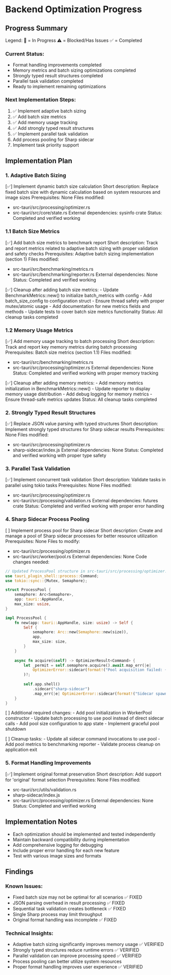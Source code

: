 # Backend Optimization Progress

## Progress Summary

Legend:
🔄 = In Progress
⚠️ = Blocked/Has Issues
✅ = Completed

### Current Status:
- Format handling improvements completed
- Memory metrics and batch sizing optimizations completed
- Strongly typed result structures completed
- Parallel task validation completed
- Ready to implement remaining optimizations

### Next Implementation Steps:
1. ✅ Implement adaptive batch sizing
2. ✅ Add batch size metrics
3. ✅ Add memory usage tracking
4. ✅ Add strongly typed result structures
5. ✅ Implement parallel task validation
6. Add process pooling for Sharp sidecar
7. Implement task priority support

## Implementation Plan

### 1. Adaptive Batch Sizing

[✅] Implement dynamic batch size calculation
   Short description: Replace fixed batch size with dynamic calculation based on system resources and image sizes
   Prerequisites: None
   Files modified: 
   - src-tauri/src/processing/optimizer.rs
   - src-tauri/src/core/state.rs
   External dependencies: sysinfo crate
   Status: Completed and verified working

### 1.1 Batch Size Metrics

[✅] Add batch size metrics to benchmark report
   Short description: Track and report metrics related to adaptive batch sizing with proper validation and safety checks
   Prerequisites: Adaptive batch sizing implementation (section 1)
   Files modified:
   - src-tauri/src/benchmarking/metrics.rs
   - src-tauri/src/benchmarking/reporter.rs
   External dependencies: None
   Status: Completed and verified working

[✅] Cleanup after adding batch size metrics:
    - Update BenchmarkMetrics::new() to initialize batch_metrics with config
    - Add batch_size_config to configuration struct
    - Ensure thread safety with proper mutex/atomic usage
    - Add documentation for new metrics fields and methods
    - Update tests to cover batch size metrics functionality
    Status: All cleanup tasks completed

### 1.2 Memory Usage Metrics

[✅] Add memory usage tracking to batch processing
   Short description: Track and report key memory metrics during batch processing
   Prerequisites: Batch size metrics (section 1.1)
   Files modified:
   - src-tauri/src/benchmarking/metrics.rs
   - src-tauri/src/processing/optimizer.rs
   External dependencies: None
   Status: Completed and verified working with proper memory tracking

[✅] Cleanup after adding memory metrics:
    - Add memory metrics initialization in BenchmarkMetrics::new()
    - Update reporter to display memory usage distribution
    - Add debug logging for memory metrics
    - Ensure thread-safe metrics updates
    Status: All cleanup tasks completed

### 2. Strongly Typed Result Structures

[✅] Replace JSON value parsing with typed structures
   Short description: Implement strongly typed structures for Sharp sidecar results
   Prerequisites: None
   Files modified:
   - src-tauri/src/processing/optimizer.rs
   - sharp-sidecar/index.js
   External dependencies: None
   Status: Completed and verified working with proper type safety

### 3. Parallel Task Validation

[✅] Implement concurrent task validation
   Short description: Validate tasks in parallel using tokio tasks
   Prerequisites: None
   Files modified:
   - src-tauri/src/processing/optimizer.rs
   - src-tauri/src/processing/validation.rs
   External dependencies: futures crate
   Status: Completed and verified working with proper error handling

### 4. Sharp Sidecar Process Pooling

[ ] Implement process pool for Sharp sidecar
   Short description: Create and manage a pool of Sharp sidecar processes for better resource utilization
   Prerequisites: None
   Files to modify:
   - src-tauri/src/processing/optimizer.rs
   - src-tauri/src/worker/pool.rs
   External dependencies: None
   Code changes needed:
   ```rust
   // Updated ProcessPool structure in src-tauri/src/processing/optimizer.rs
   use tauri_plugin_shell::process::Command;
   use tokio::sync::{Mutex, Semaphore};
   
   struct ProcessPool {
       semaphore: Arc<Semaphore>,
       app: tauri::AppHandle,
       max_size: usize,
   }
   
   impl ProcessPool {
       fn new(app: tauri::AppHandle, size: usize) -> Self {
           Self {
               semaphore: Arc::new(Semaphore::new(size)),
               app,
               max_size: size,
           }
       }
       
       async fn acquire(&self) -> OptimizerResult<Command> {
           let _permit = self.semaphore.acquire().await.map_err(|e| 
               OptimizerError::sidecar(format!("Pool acquisition failed: {}", e))
           )?;
           
           self.app.shell()
               .sidecar("sharp-sidecar")
               .map_err(|e| OptimizerError::sidecar(format!("Sidecar spawn failed: {}", e)))
       }
   }
   ```

[ ] Additional required changes:
    - Add pool initialization in WorkerPool constructor
    - Update batch processing to use pool instead of direct sidecar calls
    - Add pool size configuration to app state
    - Implement graceful pool shutdown

[ ] Cleanup tasks:
    - Update all sidecar command invocations to use pool
    - Add pool metrics to benchmarking reporter
    - Validate process cleanup on application exit

### 5. Format Handling Improvements

[✅] Implement original format preservation
   Short description: Add support for 'original' format selection
   Prerequisites: None
   Files modified:
   - src-tauri/src/utils/validation.rs
   - sharp-sidecar/index.js
   - src-tauri/src/processing/optimizer.rs
   External dependencies: None
   Status: Completed and verified working

## Implementation Notes
- Each optimization should be implemented and tested independently
- Maintain backward compatibility during implementation
- Add comprehensive logging for debugging
- Include proper error handling for each new feature
- Test with various image sizes and formats

## Findings

### Known Issues:
- Fixed batch size may not be optimal for all scenarios ✅ FIXED
- JSON parsing overhead in result processing ✅ FIXED
- Sequential task validation creates bottleneck ✅ FIXED
- Single Sharp process may limit throughput
- Original format handling was incomplete ✅ FIXED

### Technical Insights:
- Adaptive batch sizing significantly improves memory usage ✅ VERIFIED
- Strongly typed structures reduce runtime errors ✅ VERIFIED
- Parallel validation can improve processing speed ✅ VERIFIED
- Process pooling can better utilize system resources
- Proper format handling improves user experience ✅ VERIFIED